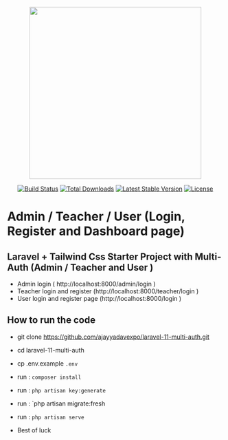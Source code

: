 <p align="center"><a href="https://laravel.com" target="_blank"><img src="https://raw.githubusercontent.com/laravel/art/master/logo-lockup/5%20SVG/2%20CMYK/1%20Full%20Color/laravel-logolockup-cmyk-red.svg" width="400"></a></p>

<p align="center">
<a href="https://travis-ci.org/laravel/framework"><img src="https://travis-ci.org/laravel/framework.svg" alt="Build Status"></a>
<a href="https://packagist.org/packages/laravel/framework"><img src="https://img.shields.io/packagist/dt/laravel/framework" alt="Total Downloads"></a>
<a href="https://packagist.org/packages/laravel/framework"><img src="https://img.shields.io/packagist/v/laravel/framework" alt="Latest Stable Version"></a>
<a href="https://packagist.org/packages/laravel/framework"><img src="https://img.shields.io/packagist/l/laravel/framework" alt="License"></a>
</p>

# Admin / Teacher / User (Login, Register and Dashboard page) 


## Laravel + Tailwind Css Starter Project with Multi-Auth (Admin / Teacher and User )
- Admin login ( http://localhost:8000/admin/login )
- Teacher login and register (http://localhost:8000/teacher/login )
- User login and register page (http://localhost:8000/login )



## How to run the code
- git clone https://github.com/ajayyadavexpo/laravel-11-multi-auth.git
- cd laravel-11-multi-auth
- cp .env.example `.env`
- run : `composer install`
- run : `php artisan key:generate`
- run : `php artisan migrate:fresh
- run : `php artisan serve`

- Best of luck 
